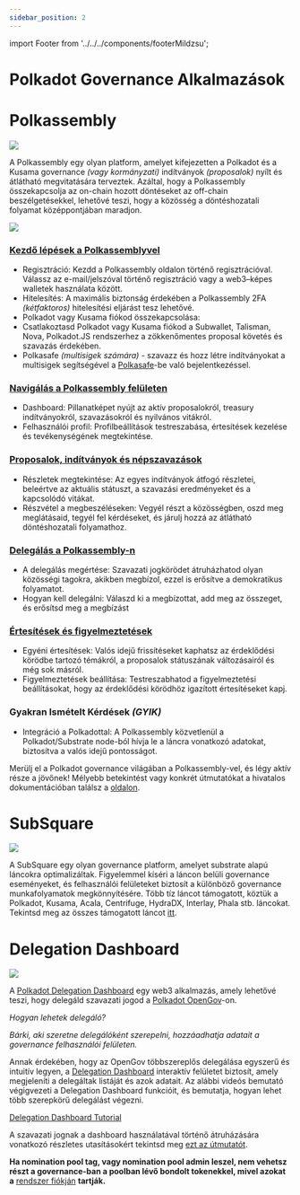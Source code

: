 ```yaml
---
sidebar_position: 2
---
```

import Footer from '../../../components/footerMildzsu';

# Polkadot Governance Alkalmazások

# Polkassembly

![](https://lh7-us.googleusercontent.com/docsz/AD_4nXd6oq9ahOOinSlkLZGkc8sAHQYjdlz5KT3elW1jsX-xZH-8VwUD23zmNXyoKEu6V8xPstzHEzKfMEtWvvHGDVVSQnQpZXkYy68A6uiRqEtV3uUO465_wYz1HkWlEvoP7QgJ6pAYHH4yHaVL_hCwe_0A6H-o?key=435FcVOblgSWf9MvF8EZKg)

A Polkassembly egy olyan platform, amelyet kifejezetten a Polkadot és a Kusama governance *(vagy kormányzati)* indítványok *(proposalok)* nyílt és átlátható megvitatására terveztek. Azáltal, hogy a Polkassembly összekapcsolja az on-chain hozott döntéseket az off-chain beszélgetésekkel, lehetővé teszi, hogy a közösség a döntéshozatali folyamat középpontjában maradjon.

![](https://lh7-us.googleusercontent.com/docsz/AD_4nXcNw1o5EerYRv0mfpGeGDn-RxNNxBprUfrmJz85sN6BrAUpzTO8Rf7f8w6yBwTalFwn24RcISazbraca6avl1MZivvVOX2J4m2HcsEjbo_bN2PmyPEQ4g1zu1VR-neVv4xu86SpPTHfsr-szXQyCU1al8lx?key=435FcVOblgSWf9MvF8EZKg)

### [Kezdő lépések a Polkassemblyvel](https://polkadot.polkassembly.io/)

* Regisztráció: Kezdd a Polkassembly oldalon történő regisztrációval. Válassz az e-mail/jelszóval történő regisztráció vagy a web3–képes walletek használata között.
* Hitelesítés: A maximális biztonság érdekében a Polkassembly 2FA *(kétfaktoros)* hitelesítési eljárást tesz lehetővé.
* Polkadot vagy Kusama fiókod összekapcsolása:
* Csatlakoztasd Polkadot vagy Kusama fiókod a Subwallet, Talisman, Nova, Polkadot.JS rendszerhez a zökkenőmentes proposal követés és szavazás érdekében.
* Polkasafe *(multisigek számára)* \- szavazz és hozz létre indítványokat a multisigek segítségével a [Polkasafe](https://polkasafe.xyz/)\-be való bejelentkezéssel.

### [Navigálás a Polkassembly felületen](https://polkadot.polkassembly.io/opengov)

* Dashboard: Pillanatképet nyújt az aktív proposalokról, treasury indítványokról, szavazásokról és nyilvános vitákról.
* Felhasználói profil: Profilbeállítások testreszabása, értesítések kezelése és tevékenységének megtekintése.

### [Proposalok, indítványok és népszavazások](https://polkadot.polkassembly.io/big-spender)

* Részletek megtekintése: Az egyes indítványok átfogó részletei, beleértve az aktuális státuszt, a szavazási eredményeket és a kapcsolódó vitákat.
* Részvétel a megbeszéléseken: Vegyél részt a közösségben, oszd meg meglátásaid, tegyél fel kérdéseket, és járulj hozzá az átlátható döntéshozatali folyamathoz.

### [Delegálás a Polkassembly-n](https://polkadot.polkassembly.io/delegation)

* A delegálás megértése: Szavazati jogkörödet átruházhatod olyan közösségi tagokra, akikben megbízol, ezzel is erősítve a demokratikus folyamatot.
* Hogyan kell delegálni: Válaszd ki a megbízottat, add meg az összeget, és erősítsd meg a megbízást

### [Értesítések és figyelmeztetések](https://polkadot.polkassembly.io/settings) 

* Egyéni értesítések: Valós idejű frissítéseket kaphatsz az érdeklődési körödbe tartozó témákról, a proposalok státuszának változásairól és még sok másról.
* Figyelmeztetések beállítása: Testreszabhatod a figyelmeztetési beállításokat, hogy az érdeklődési körödhöz igazított értesítéseket kapj.

### **Gyakran Ismételt Kérdések *(GYIK)***

* Integráció a Polkadottal: A Polkassembly közvetlenül a Polkadot/Substrate node-ból hívja le a láncra vonatkozó adatokat, biztosítva a valós idejű pontosságot.

Merülj el a Polkadot governance világában a Polkassembly-vel, és légy aktív része a jövőnek! Mélyebb betekintést vagy konkrét útmutatókat a hivatalos dokumentációban találsz a  [oldalon](https://docs.polkassembly.io/).

# SubSquare

![](https://lh7-us.googleusercontent.com/docsz/AD_4nXdPKjUy1TJww4x5MWXFl24W9haKGretQPpAvw_RRL5kiJVuedGnv-WURbhB1WAZ5U3xDktuVh4RMQoalZGhRQP8jBkspzndjuPbSN1F1VRGJuoQQT1P6ELuj9tW9qI7m3uXXJEEHZGHDH0zZtirReQqJl4?key=435FcVOblgSWf9MvF8EZKg)

A SubSquare egy olyan governance platform, amelyet substrate alapú láncokra optimalizáltak. Figyelemmel kíséri a láncon belüli governance eseményeket, és felhasználói felületeket biztosít a különböző governance munkafolyamatok megkönnyítésére. Több tíz láncot támogatott, köztük a Polkadot, Kusama, Acala, Centrifuge, HydraDX, Interlay, Phala stb. láncokat. Tekintsd meg az összes támogatott láncot [itt](https://subsquare.io/).

# Delegation Dashboard

![](https://lh7-us.googleusercontent.com/docsz/AD_4nXe9r0v_CgDI0W12-mRtjCgkni8F6ELxuZPyb1Nf9W9O31ehdowx2GWilYKQ1iliStkUqEjNT98gfsQtd46STSL7m40V0WT7BiR6d-i6DkdFN4GSZ2a1hPpdVSm_ZAJw9ftZ4oit-7OpVnLQsdaTTUQq6pQ?key=435FcVOblgSWf9MvF8EZKg)

A [Polkadot Delegation Dashboard](https://delegation.polkadot.network/) egy web3 alkalmazás, amely lehetővé teszi, hogy delegáld szavazati jogod a [Polkadot OpenGov](https://wiki.polkadot.network/docs/learn-polkadot-opengov)\-on.

*Hogyan lehetek delegáló?*

*Bárki, aki szeretne delegálóként szerepelni, hozzáadhatja adatait a governance felhasználói felületen.*

Annak érdekében, hogy az OpenGov többszereplős delegálása egyszerű és intuitív legyen, a [Delegation Dashboard](https://delegation.polkadot.network/) interaktív felületet biztosít, amely megjeleníti a delegáltak listáját és azok adatait. Az alábbi videós bemutató végigvezeti a Delegation Dashboard funkcióit, és bemutatja, hogyan lehet több szerepkörű delegálást végezni.

[Delegation Dashboard Tutorial](https://www.youtube.com/watch?v=RapBYZc5ZPo)

A szavazati jognak a dashboard használatával történő átruházására vonatkozó részletes utasításokért tekintsd meg [ezt az útmutatót](https://support.polkadot.network/support/solutions/articles/65000184123-polkadot-opengov-how-to-delegate-your-voting-power).

**Ha nomination pool tag, vagy nomination pool admin leszel, nem vehetsz részt a governance-ban a poolban lévő bondolt tokenekkel, mivel azokat a** [rendszer fiókján](https://wiki.polkadot.network/docs/learn-account-advanced#system-accounts) **tartják.**

<Footer />